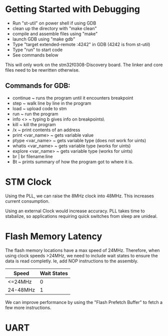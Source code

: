 

# Getting Started with Debugging
- Run "st-util" on power shell if using GDB
- clean up the directory with "make clean"
- compile and assemble files using "make"
- launch GDB using "make gdb"
- Type "target extended-remote :4242" in GDB (4242 is from st-util)
- Type "run" to start code
- See commands below

This will only work on the stm32f0308-Discovery board. The linker and core files need to be rewritten otherwise.

## Commands for GDB:
- continue ~ runs the program until it encounters breakpoint
- step ~ walk line by line in the program
- load ~ upload code to stm
- run ~ run the program
- info <> ~ typing b gives info on breakpoints\
- kill ~ kill the program
- /x ~ print contents of an address
- print <var_name> ~ gets variable value
- ptype <var_name> ~ gets variable type (does not work for uints)
- whatis <var_name> ~ gets variable type (works for uints)
- explore  <var_name> ~ gets variable type (works for uints)
- br <line of code to stop at> | br filename:line
- Bt ~ prints summary of how the program got to where it is. 

# STM Clock
Using the PLL, we can raise the 8MHz clock into 48MHz. This increases current consumption.

Using an external Clock would increase accuracy. PLL takes time to stabalize, so applications requiring quick switches from sleep are unideal.

# Flash Memory Latency
The flash memory locations have a max speed of 24MHz. Therefore, when using clock speeds >24MHz, we need to include wait states to ensure the data is read completly. Ie, add NOP instructions to the assembly.

| Speed | Wait States |
| ----- | ----------- |
| <=24MHz  | 0  |
| 24-48MHz | 1 |

We can improve performance by using the "Flash Prefetch Buffer" to fetch a few more instructions.

# UART
